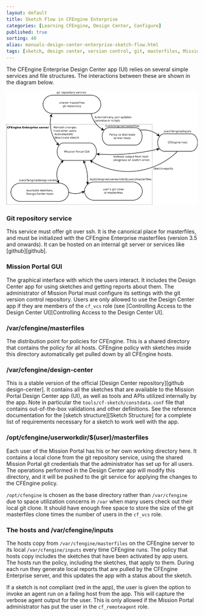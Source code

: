 ```yaml
---
layout: default
title: Sketch Flow in CFEngine Enterprise
categories: [Learning CFEngine, Design Center, Configure]
published: true
sorting: 40
alias: manuals-design-center-enterprise-sketch-flow.html
tags: [sketch, design center, version control, git, masterfiles, Mission Portal, enterprise, ui]
---
```


The CFEngine Enterprise Design Center app (UI) relies on 
several simple services and file structures. The interactions between these 
are shown in the diagram below.

![Enterprise Design Center data-flow diagram](enterprise-sketch-dataflow-diagram.png)

### Git repository service

This service must offer git over ssh. It is the canonical place for 
masterfiles, and must be initialized with the CFEngine Enterprise 
masterfiles (version 3.5 and onwards). It can be hosted on an internal git 
server or services like [github][github].

### Mission Portal GUI

The graphical interface with which the users interact. It includes the 
Design Center app for using sketches and getting reports about them.
The administrator of Mission Portal must configure its settings
with the git version control repository. Users are only allowed to use
the Design Center app if they are members of the `cf_vcs` role (see 
[Controlling Access to the Design Center UI][Controlling Access to the Design Center UI].


### /var/cfengine/masterfiles

The distribution point for policies for CFEngine.
This is a shared directory that contains the policy for all hosts.
CFEngine policy with sketches inside this directory automatically 
get pulled down by all CFEngine hosts.

### /var/cfengine/design-center

This is a stable version of the official [Design Center 
repository][github design-center]. It contains all the 
sketches that are available to the Mission Portal Design Center app (UI), as 
well as tools and APIs utilized internally by the app. Note in particular the 
`tools/cf-sketch/constdata.conf` file that contains out-of-the-box validations 
and other definitions. See the reference documentation for the [sketch 
structure][Sketch Structure] for a complete 
list of requirements necessary for a sketch to work well with the app.

### /opt/cfengine/userworkdir/$(user)/masterfiles

Each user of the Mission Portal has his or her own working directory here. It 
contains a local clone from the git repository service, using the shared 
Mission Portal git credentials that the administrator has set up for all 
users. The operations performed in the Design Center app will modify this directory, 
and it will be pushed to the git service for applying the changes to the CFEngine 
policy.

`/opt/cfengine` is chosen as the base directory rather than `/var/cfengine` 
due to space utilization concerns in `/var` when many users check out their 
local git clone. It should have enough free space to store the size of the 
git masterfiles clone times the number of users in the `cf_vcs` role.

### The hosts and /var/cfengine/inputs

The hosts copy from `/var/cfengine/masterfiles` on the CFEngine server to 
its local `/var/cfengine/inputs` every time CFEngine runs. The policy that hosts 
copy includes the sketches that have been activated by app users. The 
hosts run the policy, including the sketches, that apply to them. During 
each run they generate local reports that are pulled by the CFEngine 
Enterprise server, and this updates the app with a status about the sketch.

If a sketch is not compliant (red in the app), the user is given the option to 
invoke an agent run on a failing host from the app. This will capture the 
verbose agent output for the user. This is only allowed if the Mission Portal 
administrator has put the user in the `cf_remoteagent` role.
